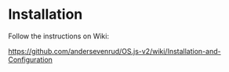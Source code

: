 # Installation

Follow the instructions on Wiki:

https://github.com/andersevenrud/OS.js-v2/wiki/Installation-and-Configuration
